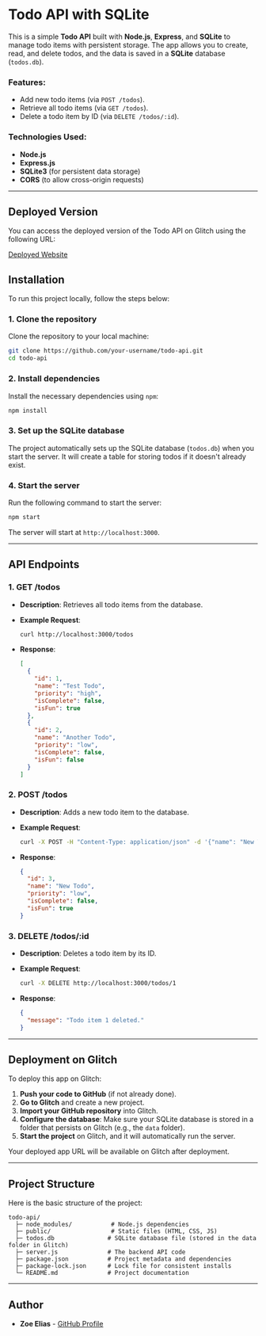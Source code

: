 
# Todo API with SQLite

This is a simple **Todo API** built with **Node.js**, **Express**, and **SQLite** to manage todo items with persistent storage. The app allows you to create, read, and delete todos, and the data is saved in a **SQLite** database (`todos.db`). 

### Features:
- Add new todo items (via `POST /todos`).
- Retrieve all todo items (via `GET /todos`).
- Delete a todo item by ID (via `DELETE /todos/:id`).

### Technologies Used:
- **Node.js**
- **Express.js**
- **SQLite3** (for persistent data storage)
- **CORS** (to allow cross-origin requests)

---

## Deployed Version

You can access the deployed version of the Todo API on Glitch using the following URL:

[Deployed Website](https://fuchsia-low-helmet.glitch.me)

## Installation

To run this project locally, follow the steps below:

### 1. Clone the repository

Clone the repository to your local machine:

```bash
git clone https://github.com/your-username/todo-api.git
cd todo-api
```

### 2. Install dependencies

Install the necessary dependencies using `npm`:

```bash
npm install
```

### 3. Set up the SQLite database

The project automatically sets up the SQLite database (`todos.db`) when you start the server. It will create a table for storing todos if it doesn't already exist.

### 4. Start the server

Run the following command to start the server:

```bash
npm start
```

The server will start at `http://localhost:3000`.

---

## API Endpoints

### 1. **GET /todos**
- **Description**: Retrieves all todo items from the database.
- **Example Request**:
  ```bash
  curl http://localhost:3000/todos
  ```

- **Response**:
  ```json
  [
    {
      "id": 1,
      "name": "Test Todo",
      "priority": "high",
      "isComplete": false,
      "isFun": true
    },
    {
      "id": 2,
      "name": "Another Todo",
      "priority": "low",
      "isComplete": false,
      "isFun": false
    }
  ]
  ```

### 2. **POST /todos**
- **Description**: Adds a new todo item to the database.
- **Example Request**:
  ```bash
  curl -X POST -H "Content-Type: application/json" -d '{"name": "New Todo", "priority": "low", "isFun": true}' http://localhost:3000/todos
  ```

- **Response**:
  ```json
  {
    "id": 3,
    "name": "New Todo",
    "priority": "low",
    "isComplete": false,
    "isFun": true
  }
  ```

### 3. **DELETE /todos/:id**
- **Description**: Deletes a todo item by its ID.
- **Example Request**:
  ```bash
  curl -X DELETE http://localhost:3000/todos/1
  ```

- **Response**:
  ```json
  {
    "message": "Todo item 1 deleted."
  }
  ```

---

## Deployment on Glitch

To deploy this app on Glitch:

1. **Push your code to GitHub** (if not already done).
2. **Go to Glitch** and create a new project.
3. **Import your GitHub repository** into Glitch.
4. **Configure the database**: Make sure your SQLite database is stored in a folder that persists on Glitch (e.g., the `data` folder).
5. **Start the project** on Glitch, and it will automatically run the server.

Your deployed app URL will be available on Glitch after deployment.

---

## Project Structure

Here is the basic structure of the project:

```
todo-api/
  ├─ node_modules/           # Node.js dependencies
  ├─ public/                 # Static files (HTML, CSS, JS)
  ├─ todos.db               # SQLite database file (stored in the data folder in Glitch)
  ├─ server.js              # The backend API code
  ├─ package.json           # Project metadata and dependencies
  ├─ package-lock.json      # Lock file for consistent installs
  └─ README.md              # Project documentation
```
---

## Author

- **Zoe Elias** - [GitHub Profile](https://github.com/zoebowe)